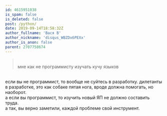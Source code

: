 ```yaml
---
id: 4615951038
is_spam: false
is_deleted: false
post: /python/
date: 2019-09-14T18:58:32Z
author_fullname: 'Вася В'
author_nickname: 'disqus_WBZDx6PEXx'
author_is_anon: false
parent: 2707758674
---
```


<blockquote><br>мне как не программисту изучать кучу языков<br></blockquote><p><br>если вы не программист, то вообще не суйтесь в разработку. дилетанты в разработке, это как собаке пятая нога, вроде должна помогать, но наоборот.<br>а если вы программист, то изучить новый ЯП не должно составить труда.<br>а так, вы верно заметили, каждой проблеме свой инструмент.</p>
